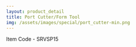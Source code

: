 ```yaml
---
layout: product_detail
title: Port Cutter/Form Tool
img: /assets/images/special/port_cutter-min.png
---
```

Item Code - SRVSP15